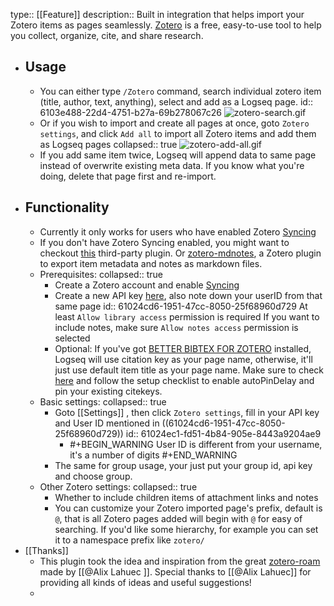 type:: [[Feature]]
description:: Built in integration that helps import your Zotero items as pages seamlessly. [Zotero](https://www.zotero.org/) is a free, easy-to-use tool to help you collect, organize, cite, and share research.

- ## Usage
	- You can either type `/Zotero` command, search individual zotero item (title, author, text, anything), select and add as a Logseq page.
	   id:: 6103e488-22d4-4751-b27a-69b278067c26
	  ![zotero-search.gif](../assets/zotero-search_1627554650388_0.gif)
	- Or if you wish to import and create all pages at once, goto `Zotero settings`, and click `Add all` to import all Zotero items and add them as Logseq pages
	  collapsed:: true
	  ![zotero-add-all.gif](../assets/zotero-add-all_1627558378327_0.gif)
	- If you add same item twice, Logseq will append data to same page instead of overwrite existing meta data. If you know what you're doing, delete that page first and re-import.
- ## Functionality
	- Currently it only works for users who have enabled Zotero [Syncing](https://www.zotero.org/support/sync)
	- If you don't have Zotero Syncing enabled, you might want to checkout [this](https://github.com/aljedaxi/logseq-zotero/) third-party plugin. Or [zotero-mdnotes](https://argentinaos.com/zotero-mdnotes/), a Zotero plugin to export item metadata and notes as markdown files.
	- Prerequisites:
	  collapsed:: true
		- Create a Zotero account and enable [Syncing](https://www.zotero.org/support/sync)
		- Create a new API key [here](https://www.zotero.org/settings/keys), also note down your userID from that same page
		  id:: 61024cd6-1951-47cc-8050-25f68960d729
		  At least `Allow library access` permission is required
		  If you want to include notes, make sure `Allow notes access` permission is selected
		- Optional:
		  If you've got [BETTER BIBTEX FOR ZOTERO](https://retorque.re/zotero-better-bibtex/installation) installed, Logseq will use citation key as your page name, otherwise, it'll just use default item title as your page name.
		  Make sure to check [here](https://alix-lahuec.gitbook.io/zotero-roam/getting-started/prereqs) and follow the setup checklist to enable autoPinDelay and pin your existing citekeys.
	- Basic settings:
	  collapsed:: true
		- Goto [[Settings]] , then click `Zotero settings`, fill in your API key and User ID mentioned in ((61024cd6-1951-47cc-8050-25f68960d729))
		  id:: 61024ec1-fd51-4b84-905e-8443a9204ae9
			- #+BEGIN_WARNING
			  User ID is different from your username, it's a number of digits
			  #+END_WARNING
		- The same for group usage, your just put your group id, api key and choose group.
	- Other Zotero settings:
	  collapsed:: true
		- Whether to include children items of attachment links and notes
		- You can customize your Zotero imported page's prefix, default is `@`, that is all Zotero pages added will begin with `@` for easy of searching. If you'd like some hierarchy, for example you can set it to a namespace prefix like `zotero/`
- [[Thanks]]
	- This plugin took the idea and inspiration from the great [zotero-roam](https://alix-lahuec.gitbook.io/zotero-roam/) made by [[@Alix Lahuec ]]. Special thanks to [[@Alix Lahuec]] for providing all kinds of ideas and useful suggestions!
	-